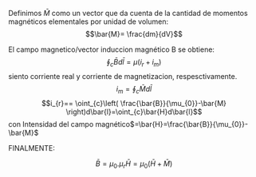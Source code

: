 Definimos $\bar{M}$ como un vector que da cuenta de la cantidad de momentos magnéticos elementales por unidad de volumen:
$$\bar{M}= \frac{dm}{dV}$$

El campo magnetico/vector induccion magnético B se obtiene:
$$\oint_{c}\bar{B}d\bar{l}=\mu(i_{r}+i_{m})$$
siento corriente real y corriente de magnetizacion, respesctivamente.
$$i_{m}= \oint_{c}\bar{M}d\bar{l}$$
$$i_{r}== \oint_{c}\left( \frac{\bar{B}}{\mu_{0}}-\bar{M} \right)d\bar{l}=\oint_{c}\bar{H}d\bar{l}$$
con Intensidad del campo magnético$=\bar{H}=\frac{\bar{B}}{\mu_{0}}-\bar{M}$ 

FINALMENTE:

$$\bar{B}=\mu_{0}.\mu_{r} \bar{H}= \mu_{0}(\bar{H}+\bar{M})$$